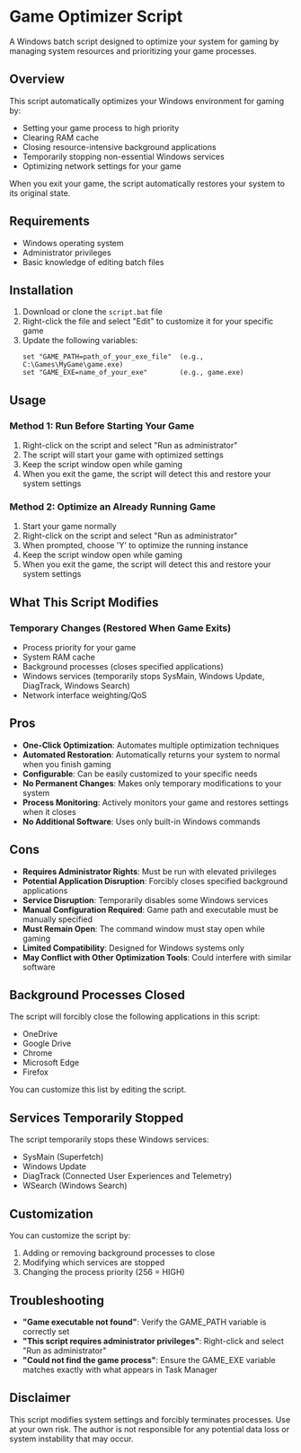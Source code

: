 # Game Optimizer Script

A Windows batch script designed to optimize your system for gaming by managing system resources and prioritizing your game processes.

## Overview

This script automatically optimizes your Windows environment for gaming by:
- Setting your game process to high priority
- Clearing RAM cache
- Closing resource-intensive background applications
- Temporarily stopping non-essential Windows services
- Optimizing network settings for your game

When you exit your game, the script automatically restores your system to its original state.

## Requirements

- Windows operating system
- Administrator privileges
- Basic knowledge of editing batch files

## Installation

1. Download or clone the `script.bat` file
2. Right-click the file and select "Edit" to customize it for your specific game
3. Update the following variables:
   ```batch
   set "GAME_PATH=path_of_your_exe_file"  (e.g., C:\Games\MyGame\game.exe)
   set "GAME_EXE=name_of_your_exe"        (e.g., game.exe)
   ```

## Usage

### Method 1: Run Before Starting Your Game
1. Right-click on the script and select "Run as administrator"
2. The script will start your game with optimized settings
3. Keep the script window open while gaming
4. When you exit the game, the script will detect this and restore your system settings

### Method 2: Optimize an Already Running Game
1. Start your game normally
2. Right-click on the script and select "Run as administrator"
3. When prompted, choose 'Y' to optimize the running instance
4. Keep the script window open while gaming
5. When you exit the game, the script will detect this and restore your system settings

## What This Script Modifies

### Temporary Changes (Restored When Game Exits)
- Process priority for your game
- System RAM cache
- Background processes (closes specified applications)
- Windows services (temporarily stops SysMain, Windows Update, DiagTrack, Windows Search)
- Network interface weighting/QoS

## Pros

- **One-Click Optimization**: Automates multiple optimization techniques
- **Automated Restoration**: Automatically returns your system to normal when you finish gaming
- **Configurable**: Can be easily customized to your specific needs
- **No Permanent Changes**: Makes only temporary modifications to your system
- **Process Monitoring**: Actively monitors your game and restores settings when it closes
- **No Additional Software**: Uses only built-in Windows commands

## Cons

- **Requires Administrator Rights**: Must be run with elevated privileges
- **Potential Application Disruption**: Forcibly closes specified background applications
- **Service Disruption**: Temporarily disables some Windows services
- **Manual Configuration Required**: Game path and executable must be manually specified
- **Must Remain Open**: The command window must stay open while gaming
- **Limited Compatibility**: Designed for Windows systems only
- **May Conflict with Other Optimization Tools**: Could interfere with similar software

## Background Processes Closed

The script will forcibly close the following applications in this script:
- OneDrive
- Google Drive
- Chrome
- Microsoft Edge
- Firefox

You can customize this list by editing the script.

## Services Temporarily Stopped

The script temporarily stops these Windows services:
- SysMain (Superfetch)
- Windows Update
- DiagTrack (Connected User Experiences and Telemetry)
- WSearch (Windows Search)

## Customization

You can customize the script by:
1. Adding or removing background processes to close
2. Modifying which services are stopped
3. Changing the process priority (256 = HIGH)

## Troubleshooting

- **"Game executable not found"**: Verify the GAME_PATH variable is correctly set
- **"This script requires administrator privileges"**: Right-click and select "Run as administrator"
- **"Could not find the game process"**: Ensure the GAME_EXE variable matches exactly with what appears in Task Manager

## Disclaimer

This script modifies system settings and forcibly terminates processes. Use at your own risk. The author is not responsible for any potential data loss or system instability that may occur.
